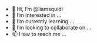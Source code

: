 - 👋 Hi, I’m @liamsquidi
- 👀 I’m interested in ...
- 🌱 I’m currently learning ...
- 💞️ I’m looking to collaborate on ...
- 📫 How to reach me ...

<!---
liamsquidi/liamsquidi is a ✨ special ✨ repository because its `README.md` (this file) appears on your GitHub profile.
You can click the Preview link to take a look at your changes.
--->
